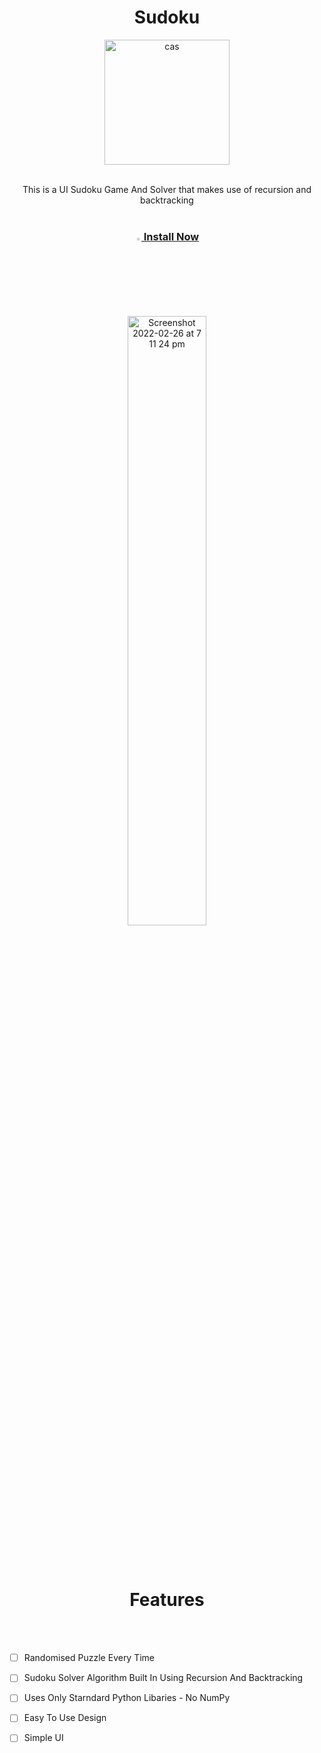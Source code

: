 <h1 align="center">Sudoku</h1>

<div align="center">
  <a href="https://github.com/MartinGurasvili/Sudoku">
    <img width="200" height="200" alt="cas" src="https://user-images.githubusercontent.com/76784461/155856251-81743279-6fb9-41c8-8b7e-c7bac124f6ba.png">
  </a>



  <p align="center">
    <br>
    This is a UI Sudoku Game And Solver that makes use of recursion and backtracking
    <br />
    <br>
    <a href="https://github.com/MartinGurasvili/Sudoku/releases/download/v1.0.0/Sudoku.app.zip"><h3><img style="width:2%"  alt="Screenshot 2022-02-17 at 8 12 25 pm" src="https://user-images.githubusercontent.com/76784461/154564937-57c93aa0-69f8-497c-97d6-33b1d7d411e0.png"> Install Now</h3></a>
    <br />
   
    
  </p>
</div>



<div align="center">
    <img style="width:50%"  alt="Screenshot 2022-02-26 at 7 11 24 pm" src="https://user-images.githubusercontent.com/76784461/155856784-b2c1d403-c6fc-4a46-b9ec-8edb22d28d25.gif">
  </div>

<br></br>
<h1 align="center" >Features </h1>
<br></br>

   - [ ] Randomised Puzzle Every Time
   - [ ] Sudoku Solver Algorithm Built In Using Recursion And Backtracking
   
   - [ ] Uses Only Starndard Python Libaries - No NumPy
   
   - [ ] Easy To Use Design
   - [ ] Simple UI
   
   
<br></br>

    



